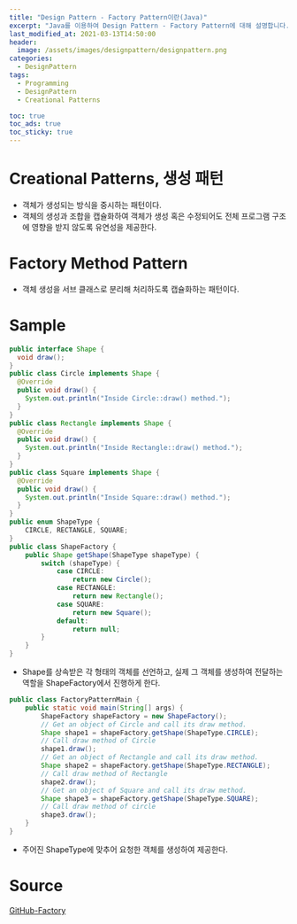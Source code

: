 ```yaml
---
title: "Design Pattern - Factory Pattern이란(Java)"
excerpt: "Java를 이용하여 Design Pattern - Factory Pattern에 대해 설명합니다."
last_modified_at: 2021-03-13T14:50:00
header:
  image: /assets/images/designpattern/designpattern.png
categories:
  - DesignPattern
tags:
  - Programming
  - DesignPattern
  - Creational Patterns

toc: true
toc_ads: true
toc_sticky: true
---
```

# Creational Patterns, 생성 패턴
- 객체가 생성되는 방식을 중시하는 패턴이다.
- 객체의 생성과 조합을 캡슐화하여 객체가 생성 혹은 수정되어도 전체 프로그램 구조에 영향을 받지 않도록 유연성을 제공한다.

# Factory Method Pattern
- 객체 생성을 서브 클래스로 분리해 처리하도록 캡슐화하는 패턴이다.

# Sample
```java
public interface Shape {
  void draw();
}
public class Circle implements Shape {
  @Override
  public void draw() {
    System.out.println("Inside Circle::draw() method.");
  }
}
public class Rectangle implements Shape {
  @Override
  public void draw() {
    System.out.println("Inside Rectangle::draw() method.");
  }
}
public class Square implements Shape {
  @Override
  public void draw() {
    System.out.println("Inside Square::draw() method.");
  }
}
public enum ShapeType {
	CIRCLE, RECTANGLE, SQUARE;
}
public class ShapeFactory {
	public Shape getShape(ShapeType shapeType) {
		switch (shapeType) {
			case CIRCLE:
				return new Circle();
			case RECTANGLE:
				return new Rectangle();
			case SQUARE:
				return new Square();
			default:
				return null;
		}
	}
}
```

- Shape를 상속받은 각 형태의 객체를 선언하고, 실제 그 객체를 생성하여 전달하는 역할을 ShapeFactory에서 진행하게 한다.

```java
public class FactoryPatternMain {
	public static void main(String[] args) {
		ShapeFactory shapeFactory = new ShapeFactory();
		// Get an object of Circle and call its draw method.
		Shape shape1 = shapeFactory.getShape(ShapeType.CIRCLE);
		// Call draw method of Circle
		shape1.draw();
		// Get an object of Rectangle and call its draw method.
		Shape shape2 = shapeFactory.getShape(ShapeType.RECTANGLE);
		// Call draw method of Rectangle
		shape2.draw();
		// Get an object of Square and call its draw method.
		Shape shape3 = shapeFactory.getShape(ShapeType.SQUARE);
		// Call draw method of circle
		shape3.draw();
	}
}

```

- 주어진 ShapeType에 맞추어 요청한 객체를 생성하여 제공한다.

# Source
[GitHub-Factory](https://github.com/GracefulSoul/Sample/tree/master/src/main/java/gracefulsoul/designpattern/creational/factory)